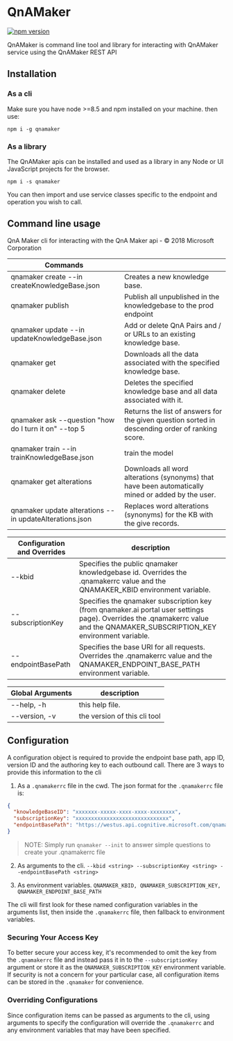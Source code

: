 # QnAMaker

[![npm version](https://badge.fury.io/js/qnamaker.svg)](https://badge.fury.io/js/qnamaker)

QnAMaker is command line tool and library for interacting with QnAMaker service using the QnAMaker REST API

## Installation

### As a cli
Make sure you have node >=8.5 and npm installed on your machine. then use:

`npm i -g qnamaker`

### As a library
The QnAMaker apis can be installed and used as a library in any Node or UI JavaScript projects for the browser.

`npm i -s qnamaker`

You can then import and use service classes specific to the endpoint and operation you wish to call.

## Command line usage

QnA Maker cli for interacting with the QnA Maker api - © 2018 Microsoft Corporation

|Commands|  |
|----|----|
| qnamaker create --in createKnowledgeBase.json            |Creates a new knowledge base.|
| qnamaker publish                                         |Publish all unpublished in the knowledgebase to the prod endpoint|
| qnamaker update --in updateKnowledgeBase.json            |Add or delete QnA Pairs and / or URLs to an existing knowledge base.|
| qnamaker get                                             |Downloads all the data associated with the specified knowledge base.|
| qnamaker delete                                          |Deletes the specified knowledge base and all data associated with it.|
| qnamaker ask --question "how do I turn it on" --top 5    |Returns the list of answers for the given question sorted in descending order of ranking score.|
| qnamaker train --in trainKnowledgeBase.json              |train the model |
| qnamaker get alterations                                 |Downloads all word alterations (synonyms) that have been automatically mined or added by the user.|
| qnamaker update alterations --in updateAlterations.json |Replaces word alterations (synonyms) for the KB with the give records.|


|Configuration and Overrides|description|
|---|---|
| --kbid <kbid>                                                                             |Specifies the public qnamaker knowledgebase id. Overrides the .qnamakerrc value and the QNAMAKER_KBID environment variable.|
| --subscriptionKey <key>                                                                   |Specifies the qnamaker subscription key (from qnamaker.ai portal user settings page). Overrides the .qnamakerrc value and the QNAMAKER_SUBSCRIPTION_KEY environment variable.|
| --endpointBasePath <path>                                                                 |Specifies the base URI for all requests. Overrides the .qnamakerrc value and the QNAMAKER_ENDPOINT_BASE_PATH environment variable.|

|Global Arguments | description |
| ---- | --- |
| --help,    -h |  this help file.|
| --version, -v | the version of this cli tool|

## Configuration
A configuration object is required to provide the endpoint base path, app ID, version ID and the 
authoring key to each outbound call. There are 3 ways to provide this information to the cli

1. As a `.qnamakerrc` file in the cwd. 
The json format for the `.qnamakerrc` file is:
```json
{
  "knowledgeBaseID": "xxxxxxx-xxxxx-xxxx-xxxx-xxxxxxxx",
  "subscriptionKey": "xxxxxxxxxxxxxxxxxxxxxxxxxxxxxx",
  "endpointBasePath": "https://westus.api.cognitive.microsoft.com/qnamaker/v2.0"
}
```

> NOTE: Simply run `qnamaker --init` to answer simple questions to create your .qnamakerrc file

2. As arguments to the cli. `--kbid <string> --subscriptionKey <string> --endpointBasePath <string>`

3. As environment variables. `QNAMAKER_KBID, QNAMAKER_SUBSCRIPTION_KEY, QNAMAKER_ENDPOINT_BASE_PATH`

The cli will first look for these named configuration variables in the arguments list, then inside the `.qnamakerrc` file, then fallback to environment variables. 

### Securing Your Access Key
To better secure your access key, it's recommended to omit the key from the `.qnamakerrc` 
file and instead pass it in to the `--subscriptionKey` argument or store it as the `QNAMAKER_SUBSCRIPTION_KEY` 
environment variable. If security is not a concern for your particular case, all configuration items 
can be stored in the `.qnamaker` for convenience.

### Overriding Configurations
Since configuration items can be passed as arguments to the cli, using arguments to specify 
the configuration will override the `.qnamakerrc` and any environment variables that may have been specified.


